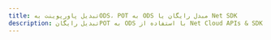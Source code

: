---title: تبدیل پاورپوینت بهODS، POT به ODS مبدل رایگان یا Net SDKdescription: تبدیل رایگانPOT به ODS با استفاده از Net Cloud APIs & SDK. همچنین اسناد Microsoft PowerPoint را در Cloud ایجاد، ویرایش و رندر کنید.---
